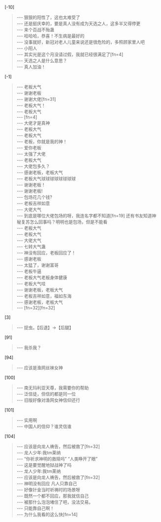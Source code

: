 
[-10] 
>--- 狠狠的阳性了，这也太难受了<br>
>--- 还是挺庆幸的，要是真人没有成为天选之人，这多半又得停更<br>
>--- 来个百战不殆蛊<br>
>--- 哈哈哈，恭喜！不生病是最好的<br>
>--- 没事就好，新冠对老人儿童来说还是很危险的，多照顾家里人吧<br>
>--- 小阳人<br>
>--- 其实光是这个月没请过假，我就已经很满足了[fn=4]<br>
>--- 天选之人是什么意思？<br>
>--- 真人加油！<br>

[-1] 
>--- 老板大气<br>
>--- 谢谢老板<br>
>--- 谢谢大佬[fn=31]<br>
>--- 老板大气！<br>
>--- 老板大气<br>
>--- [fn=4]<br>
>--- 大佬才是真神<br>
>--- 老板大气<br>
>--- 老板大气<br>
>--- 老板，你就是我的神！<br>
>--- 爱你老板<br>
>--- 太强了大佬<br>
>--- 老板大气<br>
>--- 大佬包多久？<br>
>--- 感谢老板，老板大气<br>
>--- 老板大气球球球球球球球球<br>
>--- 谢谢老板！<br>
>--- 谢谢老板!<br>
>--- 包场花几个钱?<br>
>--- 老板吉祥如意<br>
>--- 大佬大气<br>
>--- 到底是哪位大佬包场的呀，我连名字都不知道[fn=19]
还有书友知道神秘复苏怎么回事吗？明明也是包场，但是不能看<br>
>--- 老板大气<br>
>--- 老板大气<br>
>--- 大佬大气<br>
>--- 七转大气蛊<br>
>--- 神没有回应，老板回应了！<br>
>--- 感谢老板<br>
>--- 太猛了，谢谢富哥<br>
>--- 老板牛逼<br>
>--- 老板大气老板身体健康<br>
>--- 老板大气哇<br>
>--- 谢谢老板，老板大气<br>
>--- 老板吉祥如意，福如东海<br>
>--- 感谢老板，老板大气<br>
>--- [fn=32][fn=32]<br>

[3] 
>--- 捉虫。【后退】→【后腿】<br>

[91] 
>--- 我杀我？<br>

[94] 
>--- 应该是渔网丝袜女神<br>

[100] 
>--- 南无玛利亚天尊，我需要你的帮助<br>
>--- 泛信徒，但信的都是同一位<br>
>--- 旧版好像对渔网女神信仰还行<br>

[101] 
>--- 实用啊<br>
>--- 中国人的信仰？谁灵信谁<br>

[104] 
>--- 应该是向龙人祷告，然后被救了[fn=32]<br>
>--- 龙人少年:我tm莱纳<br>
>--- “你祈求神明的救赎吗”
“人类睁开了眼”<br>
>--- 这是要觉醒地狱战神了吗<br>
>--- 龙人少年:我tm莱纳<br>
>--- 应该是向龙人祷告，然后被救了[fn=32]<br>
>--- 神明没有回应
凡人只靠自己<br>
>--- 好像针金当时祈祷时的场景呀<br>
>--- 既然一个都不回应，那我就信自己<br>
>--- 被那什么泡泡堵住了吧，没法交易。<br>
>--- 只能靠自己啊！<br>
>--- 为什么我看的这么快[fn=14]<br>
